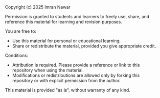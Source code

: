 Copyright (c) 2025 Imran Nawar

Permission is granted to students and learners to freely use, share, and reference this material 
for learning and revision purposes.

You are free to:
- Use this material for personal or educational learning.
- Share or redistribute the material, provided you give appropriate credit.

Conditions:
- Attribution is required. Please provide a reference or link to this repository when using the material.
- Modifications or redistributions are allowed only by forking this repository or with explicit permission from the author.

This material is provided "as is", without warranty of any kind.
